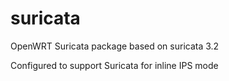 # suricata
OpenWRT Suricata package based on suricata 3.2

Configured to support Suricata for inline IPS mode
